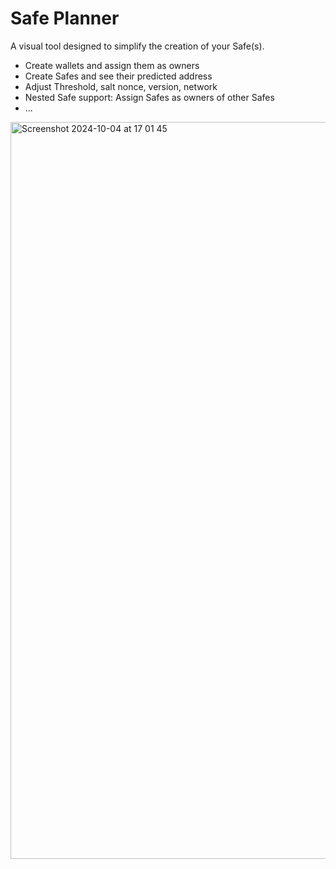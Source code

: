 # Safe Planner

A visual tool designed to simplify the creation of your Safe(s).

- Create wallets and assign them as owners
- Create Safes and see their predicted address
- Adjust Threshold, salt nonce, version, network
- Nested Safe support: Assign Safes as owners of other Safes
- ...

<img width="1179" alt="Screenshot 2024-10-04 at 17 01 45" src="https://github.com/user-attachments/assets/ddece55d-59f7-4174-a9a8-1087b2690a68">
